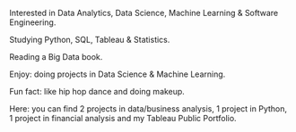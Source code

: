  Interested in Data Analytics, Data Science, Machine Learning & Software Engineering.
 
 Studying Python, SQL, Tableau & Statistics.
 
 Reading a Big Data book.
 
 Enjoy: doing projects in Data Science & Machine Learning.
 
 Fun fact: like hip hop dance and doing makeup.
 
 Here: you can find 2 projects in data/business analysis, 1 project in Python, 1 project in financial analysis and my Tableau Public Portfolio.
